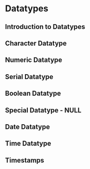 Datatypes
=========

Introduction to Datatypes
-------------------------

Character Datatype
------------------

Numeric Datatype
----------------

Serial Datatype
---------------

Boolean Datatype
----------------

Special Datatype - NULL
-----------------------

Date Datatype
-------------

Time Datatype
-------------

Timestamps
----------
